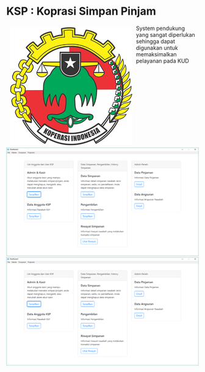 # KSP : Koprasi Simpan Pinjam

<img src="views\assets\images\logo.png" align="left" hspace="10" vspace="6">
System pendukung yang sangat diperlukan sehingga dapat digunakan untuk memaksimalkan pelayanan pada KUD 

<img src="Screenshoot\Admin\1. panel.PNG">

<img src="Screenshoot\Admin\1. panel.PNG">